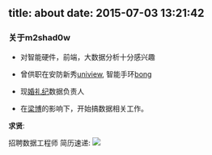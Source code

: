 title: about
date: 2015-07-03 13:21:42
---

### 关于m2shad0w


* 对智能硬件，前端，大数据分析十分感兴趣
* 曾供职在安防新秀[uniview](http://www.uniview.com/), 智能手环[bong](http://www.bong.cn)
* 现[婚礼纪](http://www.hunliji.com/)数据负责人

* 在[梁博](http://weibo.com/pennyliang?is_all=1)的影响下，开始搞数据相关工作。

**求贤**:

招聘数据工程师
简历速递: ![](http://ww3.sinaimg.cn/large/63fe561egw1f72mzbgud1g205w00mgle.gif)




